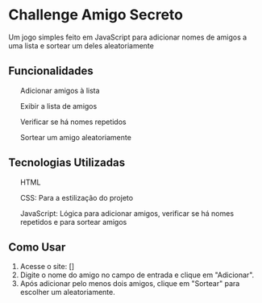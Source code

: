 # Challenge Amigo Secreto
Um jogo simples  feito em JavaScript para adicionar nomes de amigos a uma lista e sortear um deles aleatoriamente 

<div>
<h2>Funcionalidades</h2>

<ul>Adicionar amigos à lista</ul>
<ul>Exibir a lista de amigos</ul>
<ul>Verificar se há nomes repetidos</ul>
<ul>Sortear um amigo aleatoriamente</ul>

</div>
<div>
<h2>Tecnologias Utilizadas</h2>

<ul>HTML </ul>
<ul>CSS: Para a estilização do projeto</ul>
<ul>JavaScript: Lógica para adicionar amigos, verificar se há nomes repetidos e para sortear amigos </ul>

</div>
<h2>Como Usar</h2>

1. Acesse o site: []
2. Digite o nome do amigo no campo de entrada e clique em "Adicionar".
3. Após adicionar pelo menos dois amigos, clique em "Sortear" para escolher um aleatoriamente.
